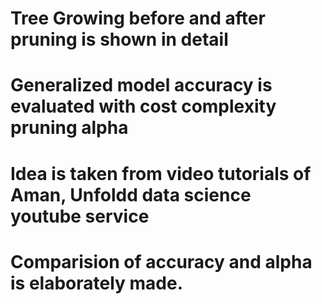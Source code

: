 # Tree Growing before and after pruning is shown in detail
# Generalized model accuracy is evaluated with cost complexity pruning alpha
# Idea is taken from video tutorials of Aman, Unfoldd data science youtube service
# Comparision of accuracy and alpha is elaborately made.
